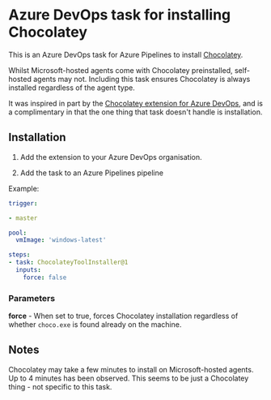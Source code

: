 # Azure DevOps task for installing Chocolatey

This is an Azure DevOps task for Azure Pipelines to install [Chocolatey](https://chocolatey.org).

Whilst Microsoft-hosted agents come with Chocolatey preinstalled, self-hosted agents may not. Including this task ensures Chocolatey
is always installed regardless of the agent type.

It was inspired in part by the [Chocolatey extension for Azure DevOps](https://github.com/chocolatey-community/chocolatey-azuredevops),
and is a complimentary in that the one thing that task doesn't handle is installation.

## Installation

1. Add the extension to your Azure DevOps organisation.

2. Add the task to an Azure Pipelines pipeline

Example:

```yaml
trigger:

- master

pool:
  vmImage: 'windows-latest'

steps:
- task: ChocolateyToolInstaller@1
  inputs:
    force: false
```

### Parameters

**force** - When set to true, forces Chocolatey installation regardless of whether `choco.exe` is found already on the machine.

## Notes

Chocolatey may take a few minutes to install on Microsoft-hosted agents. Up to 4 minutes has been observed. This seems to be just a Chocolatey thing - not specific to this task.
